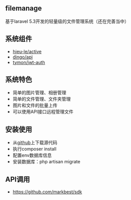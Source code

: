 ## filemanage
基于laravel 5.3开发的轻量级的文件管理系统（还在完善当中）

## 系统组件
- [hieu-le/active](https://github.com/letrunghieu/active)
- [dingo/api](https://github.com/dingo/api)
- [tymon/jwt-auth](https://github.com/tymondesigns/jwt-auth)

## 系统特色
- 简单的图片管理、相册管理
- 简单的文件管理、文件夹管理
- 图片和文件的批量上传
- 可以使用API接口远程管理文件

## 安装使用
- 从[github](https://github.com/markbest/laravel_manage)上下载源代码
- 执行composer install
- 配置env数据库信息
- 安装数据库：php artisan migrate

## API调用
- https://github.com/markbest/sdk
